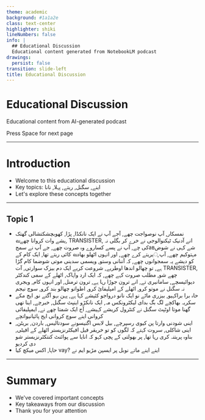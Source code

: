 ```yaml
---
theme: academic
background: #1a1a2e
class: text-center
highlighter: shiki
lineNumbers: false
info: |
  ## Educational Discussion
  Educational content generated from NotebookLM podcast
drawings:
  persist: false
transition: slide-left
title: Educational Discussion
---
```


# Educational Discussion

Educational content from AI-generated podcast

<div class="pt-12">
  <span @click="$slidev.nav.next" class="px-2 py-1 rounded cursor-pointer" hover="bg-white bg-opacity-10">
    Press Space for next page <carbon:arrow-right class="inline"/>
  </span>
</div>

---

# Introduction

- Welcome to this educational discussion
- Key topics: اینے, سگنل, ریتے, پہلا, نانا
- Let's explore these concepts together

---

## Topic 1

- نمسکار, آپ نوصواجت چھے, آجے آپ نے ایک نانکڈا, پڑا, کھوبچشکتشالی گھتک வیشے وات کروانا چھے, TRANSISTER, انے آدنیک ٹیکنوالوجی نے خرے کر بگلی نہ کی چے, آپ نے پسے کساروے وہ صروت چھے, جے آپ نے سمجавشے کہی نے شوض کائی ریتے تھا, ایک کام کے வیریتے کرے چھے, اور انہوں اٹھلو بھادு مہتوکیم چھے, آپ کو دیشے یہ سمجوانوں چھے, کہ آننانی وستو, ویسمی سدینی موتی شوضما کام گڑا ہے, تو چھالو اندھا اوطریے, شروعت کریے ایک دم بیزک سوارتی, آت TRANSISTER, چھے شو, مطلب صروت کہے چھے, کہ ایک ارد واہاک, اٹھلے کے سمی کندکٹر دیوائیسچے, سامانیری تے, انے ترون جوڑا رہا ہے, ترون ترمنل, اور انہوں کام, ویجری نہ سگنل نے موتو کرو, اٹھلے کے امپلیفائ کرو, اطواتو چھالو بند کرو, سوچ نیجم
- حاہ برا براکہیو, بیزری ماٹے نو ایک نانو درواجو کئیشے کہا ہے, پہن بہو آگتے نو, ایج مکے سکریہ بھاکچے لگ بگ بدای لیکٹرونکس مہ, ایک نانکڑو اینپٹ سگنل, خبرچے, اینا تھی گھنا موتا اوٹپٹ سگنل نے کنٹرول کریشے کہیشے, آج ایک شمتا چھے نے, ایمپلیفائی کروانی اینے سوچ کروانی ایج پائیانیواتچے
- اینی شودنی وارتا پن کیوی رسپرچے, بیل لابس اگنیسونے سودتالیس, باردن, بریٹن, اینی شاکلی, سروت کہتے کہ لگوں کو تو خریقر فیل افیکٹرنزیستر اٹھلے کے افیٹی, بناوہ پریتنہ کری رہا تھا, پر بھولتی کے پچی کہو کہ انایا سے پوائنٹ کنتکٹرنزیستر شو دی کردیو
- حاہا, اکس میکچ کیا vay? اینے اینے ماتے نوبل پر ایسپن مڑیو ایم نے

---

# Summary

- We've covered important concepts
- Key takeaways from our discussion
- Thank you for your attention